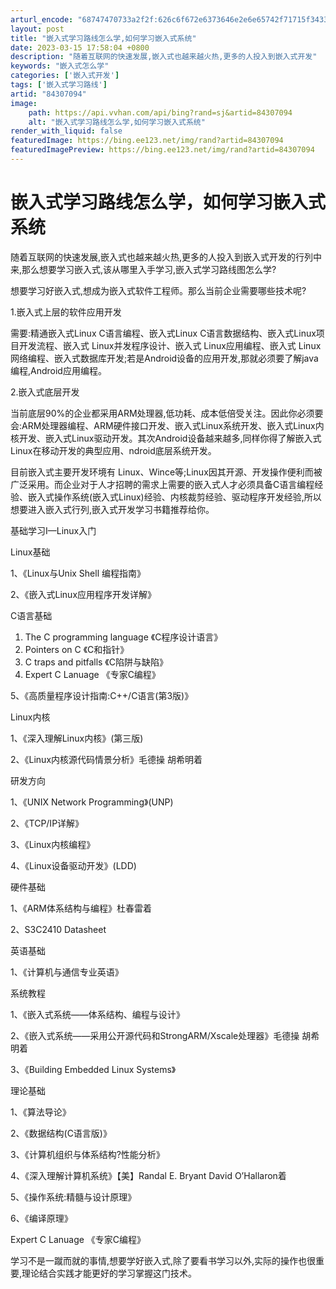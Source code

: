 ```yaml
---
arturl_encode: "68747470733a2f2f:626c6f672e6373646e2e6e65742f71715f3433333131333135:2f61727469636c652f64657461696c732f3834333037303934"
layout: post
title: "嵌入式学习路线怎么学,如何学习嵌入式系统"
date: 2023-03-15 17:58:04 +0800
description: "随着互联网的快速发展,嵌入式也越来越火热,更多的人投入到嵌入式开发"
keywords: "嵌入式怎么学"
categories: ['嵌入式开发']
tags: ['嵌入式学习路线']
artid: "84307094"
image:
    path: https://api.vvhan.com/api/bing?rand=sj&artid=84307094
    alt: "嵌入式学习路线怎么学,如何学习嵌入式系统"
render_with_liquid: false
featuredImage: https://bing.ee123.net/img/rand?artid=84307094
featuredImagePreview: https://bing.ee123.net/img/rand?artid=84307094
---
```


# 嵌入式学习路线怎么学，如何学习嵌入式系统

随着互联网的快速发展,嵌入式也越来越火热,更多的人投入到嵌入式开发的行列中来,那么想要学习嵌入式,该从哪里入手学习,嵌入式学习路线图怎么学?

想要学习好嵌入式,想成为嵌入式软件工程师。那么当前企业需要哪些技术呢?

1.嵌入式上层的软件应用开发

需要:精通嵌入式Linux C语言编程、嵌入式Linux C语言数据结构、嵌入式Linux项目开发流程、嵌入式 Linux并发程序设计、嵌入式 Linux应用编程、嵌入式 Linux网络编程、嵌入式数据库开发;若是Android设备的应用开发,那就必须要了解java编程,Android应用编程。

2.嵌入式底层开发

当前底层90%的企业都采用ARM处理器,低功耗、成本低倍受关注。因此你必须要会:ARM处理器编程、ARM硬件接口开发、嵌入式Linux系统开发、嵌入式Linux内核开发、嵌入式Linux驱动开发。其次Android设备越来越多,同样你得了解嵌入式Linux在移动开发的典型应用、ndroid底层系统开发。

目前嵌入式主要开发环境有 Linux、Wince等;Linux因其开源、开发操作便利而被广泛采用。而企业对于人才招聘的需求上需要的嵌入式人才必须具备C语言编程经验、嵌入式操作系统(嵌入式Linux)经验、内核裁剪经验、驱动程序开发经验,所以想要进入嵌入式行列,嵌入式开发学习书籍推荐给你。

基础学习Ⅰ—Linux入门

Linux基础

1、《Linux与Unix Shell 编程指南》

2、《嵌入式Linux应用程序开发详解》

C语言基础

1. The C programming language 《C程序设计语言》
2. Pointers on C 《C和指针》
3. C traps and pitfalls 《C陷阱与缺陷》
4. Expert C Lanuage 《专家C编程》

5、《高质量程序设计指南:C++/C语言(第3版)》

Linux内核

1、《深入理解Linux内核》(第三版)

2、《Linux内核源代码情景分析》毛德操 胡希明着

研发方向

1、《UNIX Network Programming》(UNP)

2、《TCP/IP详解》

3、《Linux内核编程》

4、《Linux设备驱动开发》(LDD)

硬件基础

1、《ARM体系结构与编程》杜春雷着

2、S3C2410 Datasheet

英语基础

1、《计算机与通信专业英语》

系统教程

1、《嵌入式系统――体系结构、编程与设计》

2、《嵌入式系统――采用公开源代码和StrongARM/Xscale处理器》毛德操 胡希明着

3、《Building Embedded Linux Systems》

理论基础

1、《算法导论》

2、《数据结构(C语言版)》

3、《计算机组织与体系结构?性能分析》

4、《深入理解计算机系统》【美】Randal E. Bryant David O’Hallaron着

5、《操作系统:精髓与设计原理》

6、《编译原理》

Expert C Lanuage 《专家C编程》

学习不是一蹴而就的事情,想要学好嵌入式,除了要看书学习以外,实际的操作也很重要,理论结合实践才能更好的学习掌握这门技术。